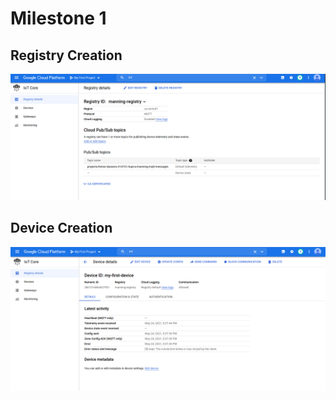 # Milestone 1

## Registry Creation

![./registry.png](./registry.png)

## Device Creation

![./device.png](./device.png)